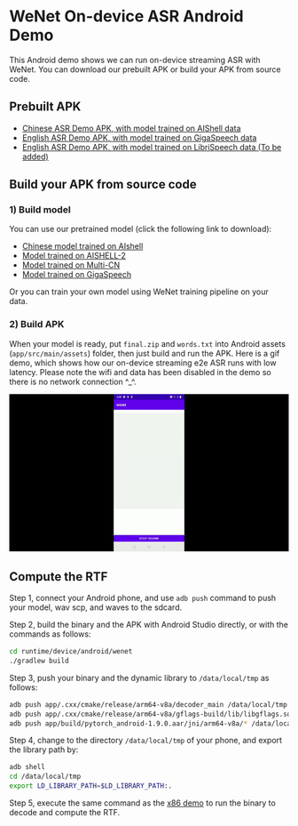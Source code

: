 # WeNet On-device ASR Android Demo

This Android demo shows we can run on-device streaming ASR with WeNet. You can download our prebuilt APK or build your APK from source code.

## Prebuilt APK

* [Chinese ASR Demo APK, with model trained on AIShell data](http://mobvoi-speech-public.ufile.ucloud.cn/public/wenet/aishell/20210202_app.apk)
* [English ASR Demo APK, with model trained on GigaSpeech data](http://mobvoi-speech-public.ufile.ucloud.cn/public/wenet/gigaspeech/20210823_app.apk)
* [English ASR Demo APK, with model trained on LibriSpeech data (To be added)]()

## Build your APK from source code

### 1) Build model

You can use our pretrained model (click the following link to download):

* [Chinese model trained on AIshell](http://mobvoi-speech-public.ufile.ucloud.cn/public/wenet/aishell/20210601_unified_transformer_device.tar.gz)
* [Model trained on AISHELL-2](http://mobvoi-speech-public.ufile.ucloud.cn/public/wenet/aishell2/20210602_unified_transformer_device.tar.gz)
* [Model trained on Multi-CN](http://mobvoi-speech-public.ufile.ucloud.cn/public/wenet/multi_cn/20210815_unified_conformer_device.tar.gz)
* [Model trained on GigaSpeech](http://mobvoi-speech-public.ufile.ucloud.cn/public/wenet/gigaspeech/20210823_u2pp_transformer_device.tar.gz)

Or you can train your own model using WeNet training pipeline on your data.

### 2) Build APK

When your model is ready, put `final.zip` and `words.txt` into Android assets (`app/src/main/assets`) folder,
then just build and run the APK. Here is a gif demo, which shows how our on-device streaming e2e ASR runs with low latency.
Please note the wifi and data has been disabled in the demo so there is no network connection ^\_^.

![Runtime android demo](../../../../docs/images/runtime_android.gif)

## Compute the RTF

Step 1, connect your Android phone, and use `adb push` command to push your model, wav scp, and waves to the sdcard.

Step 2, build the binary and the APK with Android Studio directly, or with the commands as follows:

``` sh
cd runtime/device/android/wenet
./gradlew build
```

Step 3, push your binary and the dynamic library to `/data/local/tmp` as follows:

``` sh
adb push app/.cxx/cmake/release/arm64-v8a/decoder_main /data/local/tmp
adb push app/.cxx/cmake/release/arm64-v8a/gflags-build/lib/libgflags.so /data/local/tmp
adb push app/build/pytorch_android-1.9.0.aar/jni/arm64-v8a/* /data/local/tmp
```

Step 4, change to the directory `/data/local/tmp` of your phone, and export the library path by:

``` sh
adb shell
cd /data/local/tmp
export LD_LIBRARY_PATH=$LD_LIBRARY_PATH:.
```

Step 5, execute the same command as the [x86 demo](../../../server/x86) to run the binary to decode and compute the RTF.
